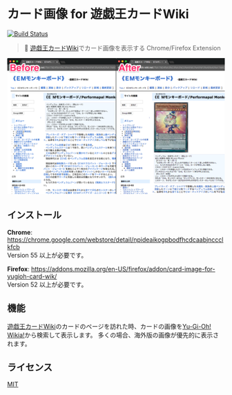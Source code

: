 # カード画像 for 遊戯王カードWiki

[![Build Status](https://travis-ci.org/kojole/card-image-for-yugioh-card-wiki.svg?branch=master)](https://travis-ci.org/kojole/card-image-for-yugioh-card-wiki)

> :flower_playing_cards: [遊戯王カードWiki](http://yugioh-wiki.net/)でカード画像を表示する Chrome/Firefox Extension

![Screen Shot](./images/screenshot.png)

## インストール

**Chrome**: https://chrome.google.com/webstore/detail/npideaikogpbodfhcdcaabjnccclkfcb  
Version 55 以上が必要です。

**Firefox**: https://addons.mozilla.org/en-US/firefox/addon/card-image-for-yugioh-card-wik/  
Version 52 以上が必要です。

## 機能

[遊戯王カードWiki](http://yugioh-wiki.net/)のカードのページを訪れた時、カードの画像を[Yu-Gi-Oh! Wikia!](http://yugioh.wikia.com/wiki/Yu-Gi-Oh!_Wikia)から検索して表示します。
多くの場合、海外版の画像が優先的に表示されます。

## ライセンス

[MIT](https://choosealicense.com/licenses/mit/)
